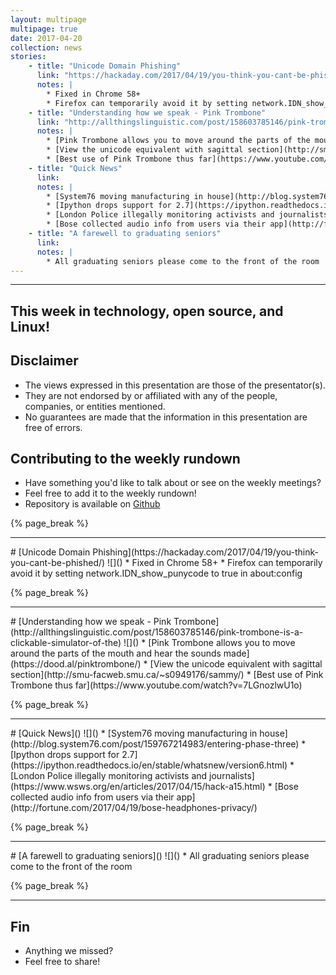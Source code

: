 ```yaml
---
layout: multipage
multipage: true
date: 2017-04-20
collection: news
stories:
    - title: "Unicode Domain Phishing"
      link: "https://hackaday.com/2017/04/19/you-think-you-cant-be-phished/"
      notes: |
        * Fixed in Chrome 58+
        * Firefox can temporarily avoid it by setting network.IDN_show_punycode to true in about:config
    - title: "Understanding how we speak - Pink Trombone"
      link: "http://allthingslinguistic.com/post/158603785146/pink-trombone-is-a-clickable-simulator-of-the"
      notes: |
        * [Pink Trombone allows you to move around the parts of the mouth and hear the sounds made](https://dood.al/pinktrombone/)
        * [View the unicode equivalent with sagittal section](http://smu-facweb.smu.ca/~s0949176/sammy/)
        * [Best use of Pink Trombone thus far](https://www.youtube.com/watch?v=7LGnozlwU1o)
    - title: "Quick News"
      link:
      notes: |
        * [System76 moving manufacturing in house](http://blog.system76.com/post/159767214983/entering-phase-three)
        * [Ipython drops support for 2.7](https://ipython.readthedocs.io/en/stable/whatsnew/version6.html)
        * [London Police illegally monitoring activists and journalists](https://www.wsws.org/en/articles/2017/04/15/hack-a15.html)
        * [Bose collected audio info from users via their app](http://fortune.com/2017/04/19/bose-headphones-privacy/)
    - title: "A farewell to graduating seniors"
      link:
      notes: |
        * All graduating seniors please come to the front of the room
---
```

<section class="page__content" itemprop="text">
<hr />
<h2>This week in technology, open source, and Linux!</h2>

<h2>Disclaimer</h2>
<ul>
  <li> The views expressed in this presentation are those of the presentator(s).</li>
  <li> They are not endorsed by or affiliated with any of the people, companies, or entities mentioned.</li>
  <li> No guarantees are made that the information in this presentation are free of errors.</li>
</ul>

<h2>Contributing to the weekly rundown</h2>
<ul>
   <li>Have something you'd like to talk about or see on the weekly meetings?</li>
   <li>Feel free to add it to the weekly rundown!</li>
   <li>Repository is available on <a href="https://github.com/OSUOSC/osc-weekly-rundown">Github</a></li>
</ul>
{% page_break %}
<hr />
# [Unicode Domain Phishing](https://hackaday.com/2017/04/19/you-think-you-cant-be-phished/)
![]()
* Fixed in Chrome 58+
* Firefox can temporarily avoid it by setting network.IDN_show_punycode to true in about:config

{% page_break %}
<hr />
# [Understanding how we speak - Pink Trombone](http://allthingslinguistic.com/post/158603785146/pink-trombone-is-a-clickable-simulator-of-the)
![]()
* [Pink Trombone allows you to move around the parts of the mouth and hear the sounds made](https://dood.al/pinktrombone/)
* [View the unicode equivalent with sagittal section](http://smu-facweb.smu.ca/~s0949176/sammy/)
* [Best use of Pink Trombone thus far](https://www.youtube.com/watch?v=7LGnozlwU1o)

{% page_break %}
<hr />
# [Quick News]()
![]()
* [System76 moving manufacturing in house](http://blog.system76.com/post/159767214983/entering-phase-three)
* [Ipython drops support for 2.7](https://ipython.readthedocs.io/en/stable/whatsnew/version6.html)
* [London Police illegally monitoring activists and journalists](https://www.wsws.org/en/articles/2017/04/15/hack-a15.html)
* [Bose collected audio info from users via their app](http://fortune.com/2017/04/19/bose-headphones-privacy/)

{% page_break %}
<hr />
# [A farewell to graduating seniors]()
![]()
* All graduating seniors please come to the front of the room

{% page_break %}
<hr />
<h1>Fin</h1>
<ul>
  <li>Anything we missed?</li>
  <li>Feel free to share!</li>
</ul>
